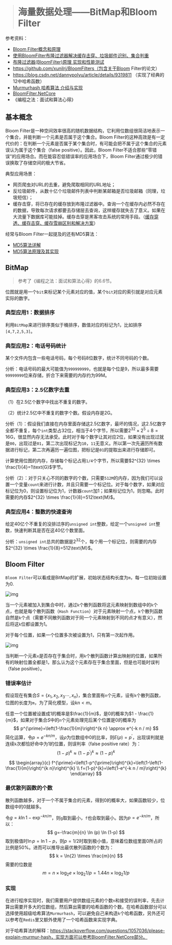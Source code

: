 > # 海量数据处理——BitMap和Bloom Filter

参考资料：

* [Bloom Filter概念和原理](https://blog.csdn.net/jiaomeng/article/details/1495500)
* [使用BloomFilter布隆过滤器解决缓存击穿、垃圾邮件识别、集合判重](https://blog.csdn.net/tianyaleixiaowu/article/details/74721877?utm_medium=distribute.pc_relevant.none-task-blog-BlogCommendFromMachineLearnPai2-2.channel_param&depth_1-utm_source=distribute.pc_relevant.none-task-blog-BlogCommendFromMachineLearnPai2-2.channel_param)
* [布隆过滤器(BloomFilter)原理 实现和性能测试](https://blog.csdn.net/xindoo/article/details/103183445)
* https://github.com/xunilrj/BloomFilters（包含关于Bloom Filter的论文）
* https://blog.csdn.net/dannypolyu/article/details/9319811 （实现了经典的12中哈希函数）
* [Murmurhash 哈希算法 介绍与实现](https://blog.csdn.net/qigaohua/article/details/102839111)
* [BloomFilter.NetCore](https://github.com/vla/BloomFilter.NetCore)
* 《编程之法：面试和算法心得》

## 基本概念

Bloom Filter是一种空间效率很高的随机数据结构，它利用位数组很简洁地表示一个集合，并能判断一个元素是否属于这个集合。Bloom Filter的这种高效是有一定代价的：在判断一个元素是否属于某个集合时，有可能会把不属于这个集合的元素误认为属于这个集合（false positive）。因此，Bloom Filter不适合那些“零错误”的应用场合。而在能容忍低错误率的应用场合下，Bloom Filter通过极少的错误换取了存储空间的极大节省。

典型应用场景：

* 网页爬虫对URL的去重，避免爬取相同的URL地址；
* 反垃圾邮件，从数十亿个垃圾邮件列表中判断某邮箱是否垃圾邮箱（同理，垃圾短信）；
* 缓存击穿，将已存在的缓存放到布隆过滤器中。查询一个在缓存内必然不存在的数据，导致每次请求都要去存储层去查询，这样缓存就失去了意义。如果在大流量下数据库可能挂掉。缓存击穿是黑客攻击系统的常用手段。（[缓存穿透、缓存击穿、缓存雪崩区别和解决方案](https://blog.csdn.net/kongtiao5/article/details/82771694)）

经常与Bloom Filter一起提及的还有MD5算法：

* [MD5算法详解](https://blog.csdn.net/goodnameused/article/details/81068697)
* [MD5算法原理及其实现](https://blog.csdn.net/u012611878/article/details/54000607)

## BitMap

> 参考了《编程之法：面试和算法心得》的6.6节。

位图就是用一个`bit`来标记某个元素对应的值，某个`bit`对应的索引就是对应元素实际的数字。

### 典型应用1：数据排序

利用`BitMap`来进行排序类似于桶排序，数值对应的标记为1，比如排序`[4,7,2,5,3]`。

### 典型应用2：电话号码统计

某个文件内包含一些电话号码，每个号码8位数字，统计不同号码的个数。

分析：电话号码的最大可能值为`999999999`，也就是每个位是9，所以最多需要`99999999`位来存储，折合下来需要的内存约为99M。

### 典型应用3：2.5亿数字去重

（1）在2.5亿个数字中找出不重复的数字。

（2）统计2.5亿中不重复的数字个数。假设内存是2G。

分析（1）：假设我们直接在内存里面存储这2.5亿数字，最坏的情况，这2.5亿数字全都不重复，每个`int`类型占32位，相当于4个字节，所以需要$2^{32} \times 2^5 \div 8= 16\text{G}$，很显然内存无法承受。此时对于每个数字让其对应2位，如果没有出现过就是`00`，出现过是`01`，第二次出现标记为`10`，`11`无意义。所以第一次先遍历所有数据进行标记，第二次再遍历一遍位图，把标记是`01`的提取出来进行存储即可。

计算使用位图的内存，存储每个标记占用`1/4`个字节，所以需要$2^{32} \times \frac{1}{4}=1\text{G}$字节。

分析（2）：对于只关心不同的数字的个数，只需要`512M`的内存，因为我们可以设置一个变量`count`来进行计数，并且只需要一个标记位。对于每个数字，如果对应标记位为0，则设置标记位为1，计数器`count`加1；如果标记位为1，则忽略。此时需要的内存$2^{32} \times \frac{1}{8}=512\text{M}$。

### 典型应用4：整数的快速查询

给定40亿个不重复的没排过序的`unsigned int`整数，给定一个`unsigned int`整数，快速判断其是否在这40亿个数里面。

分析：`unsigned int`总共的数据是$2^{32}$个，每个用一个标记位，则需要的内存$2^{32} \times \frac{1}{8}=512\text{M}$。

## Bloom Filter

`Bloom Filter`可以看成是BitMap的扩展，初始状态结构长度为`m`，每一位初始设置为0.

![img](https://p-blog.csdn.net/images/p_blog_csdn_net/jiaomeng/275417/o_bf1.jpg)

当一个元素被加入到集合中时，通过`k`个散列函数将这元素映射到数组中的`k`个点，也就是每个散列函数（`Hash Function`）对于元素映射一个点，`k`个散列函数自然是`k`个点（需要不同散列函数对于同一个元素映射到不同的点才有意义），然后将这`k`位都设置为1。

对于每个位置，如果一个位置多次被设置为1，只有第一次起作用。

![img](https://p-blog.csdn.net/images/p_blog_csdn_net/jiaomeng/275417/o_bf2.jpg)

当判断一个元素`x`是否存在于集合时，用`k`个散列函数计算出映射的位置，如果所有的映射位置全都是1，那么认为这个元素存在于集合里面，但是也可能时误判（false positive）。

### 错误率估计

假设现在有集合$S=\{x_1, x_2, x_3 \cdots ,x_n\}$，集合里面有`n`个元素，设有`k`个散列函数，位图的长度为`m`，为了简化模型，设$kn < m$。

任意一个位置被设置成1的概率是$\frac{1}{m}$，是0的概率为$1 - \frac{1}{m}$，如果对于集合$S$中的`n`个元素处理完后某个位置是0的概率为
$$
p^{\prime}=\left(1-\frac{1}{m}\right)^{k n} \approx e^{-k n / m}
$$
简化运算，令$p = e^{-k n / m}$，设$\rho$为位数组中0的比率，则$E(\rho) = p^{\prime}$，出现误判就是连续`k`次都恰好命中为1的位置，则误判率（false positive rate）为：
$$
(1-\rho)^{k} \approx\left(1-p^{\prime}\right)^{k} \approx(1-p)^{k}
$$

$$
\begin{array}{c}
f^{\prime}=\left(1-p^{\prime}\right)^{k}=\left(1-\left(1-\frac{1}{m}\right)^{k n}\right)^{k} \\
f=(1-p)^{k}=\left(1-e^{-k n / m}\right)^{k}
\end{array}
$$

### 最优散列函数的个数

散列函数越多，对于一个不属于集合的元素，得到0的概率大，如果函数较少，位数组中的0就越多。

令$g = k \ln {1 - \exp^{-kn / m}}$，则`g`取到最小，`f`也会取到最小。因为$p = e^{-k n / m}$，所以：
$$
g=-\frac{m}{n} \ln (p) \ln (1-p)
$$
取到极值时$\ln{p} = \ln{1-p}$，则$p = 1/2$时取到极小值，意味着位数组里面0所占的比例是50%。进而可以推导出最优散列函数的个数为：
$$
k = \ln{2} \times \frac{m}{n}
$$
需要的位数是
$$
m = n \times \log_2{e} \times \log_2{1/p} = 1.44n \times \log_2{1/p}
$$

### 实现

在进行程序实现时，我们需要用户提供数组元素的个数`n`和接受的误判率，先去计算出需要开多大的位数组，然后算出需要的哈希函数的个数。在哈希函数部分可以选择使用超级哈希算法`Murmurhash`，可以避免自己来构造`k`个哈希函数，另外还可以参考在`Redis`里又额外使用了一个哈希函数来实现字典。

对于哈希算法的解释：https://stackoverflow.com/questions/1057036/please-explain-murmur-hash，实现方面可以参考BloomFilter.NetCore部分。


















































































